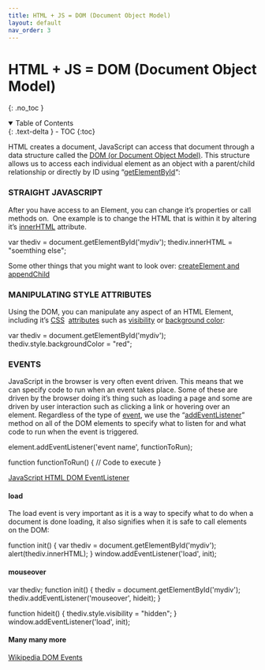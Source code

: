 ```yaml
---
title: HTML + JS = DOM (Document Object Model)
layout: default
nav_order: 3
---
```


# HTML + JS = DOM (Document Object Model)
{: .no_toc }

<details open markdown="block">
  <summary>
    Table of Contents
  </summary>
  {: .text-delta }
- TOC
{:toc}
</details>


HTML creates a document, JavaScript can access that document through a data structure called the [DOM (or Document Object Model)](https://www.w3schools.com/js/js_htmldom.asp). This structure allows us to access each individual element as an object with a parent/child relationship or directly by ID using “[getElementById](https://www.w3schools.com/js/js_htmldom_elements.asp)“:


### STRAIGHT JAVASCRIPT

After you have access to an Element, you can change it’s properties or call methods on.  One example is to change the HTML that is within it by altering it’s [innerHTML](https://www.w3schools.com/js/js_htmldom_html.asp) attribute.

var thediv = document.getElementById('mydiv');
thediv.innerHTML = "soemthing else";

Some other things that you might want to look over: [createElement and appendChild](http://www.w3schools.com/jsref/met_document_createelement.asp)

### MANIPULATING STYLE ATTRIBUTES

Using the DOM, you can manipulate any aspect of an HTML Element, including it’s [CSS](https://www.w3schools.com/js/js_htmldom_css.asp)  [attributes](https://www.w3schools.com/jsref/dom_obj_style.asp) such as [visibility](http://www.w3schools.com/jsref/prop_style_visibility.asp) or [background color](https://www.w3schools.com/jsref/prop_style_backgroundcolor.asp):

var thediv = document.getElementById('mydiv');
thediv.style.backgroundColor = "red";

### EVENTS

JavaScript in the browser is very often event driven. This means that we can specify code to run when an event takes place. Some of these are driven by the browser doing it’s thing such as loading a page and some are driven by user interaction such as clicking a link or hovering over an element. Regardless of the type of [event](https://www.w3schools.com/jsref/dom_obj_event.asp), we use the “[addEventListener](https://www.w3schools.com/js/js_htmldom_eventlistener.asp)” method on all of the DOM elements to specify what to listen for and what code to run when the event is triggered.

element.addEventListener('event name', functionToRun);

function functionToRun() {
// Code to execute
}

[JavaScript HTML DOM EventListener](http://www.w3schools.com/js/js_htmldom_eventlistener.asp)

#### load

The load event is very important as it is a way to specify what to do when a document is done loading, it also signifies when it is safe to call elements on the DOM:

function init() {
var thediv = document.getElementById('mydiv');
alert(thediv.innerHTML);
}
window.addEventListener('load', init);

#### mouseover

var thediv;
function init() {
thediv = document.getElementById('mydiv');
thediv.addEventListener('mouseover', hideit);
}

function hideit() {
thediv.style.visibility = "hidden";
}
window.addEventListener('load', init);

#### Many many more

[Wikipedia DOM Events](http://en.wikipedia.org/wiki/DOM_events)

